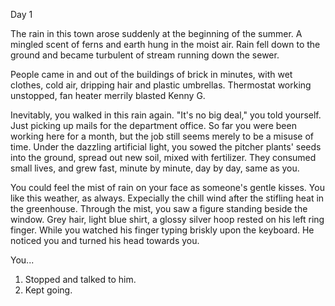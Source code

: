 Day 1

The rain in this town arose suddenly at the beginning of the summer. A mingled scent of ferns and earth hung in the moist air. Rain fell down to the ground and became turbulent of stream running down the sewer.

People came in and out of the buildings of brick in minutes, with wet clothes, cold air, dripping hair and plastic umbrellas. Thermostat working unstopped, fan heater merrily blasted Kenny G.

Inevitably, you walked in this rain again. "It's no big deal," you told yourself. Just picking up mails for the department office. So far you were been working here for a month, but the job still seems merely to be a misuse of time. Under the dazzling artificial light, you sowed the pitcher plants' seeds into the ground, spread out new soil, mixed with fertilizer. They consumed small lives, and grew fast, minute by minute, day by day, same as you.

You could feel the mist of rain on your face as someone's gentle kisses. You like this weather, as always. Expecially the chill wind after the stifling heat in the greenhouse. Through the mist, you saw a figure standing beside the window. Grey hair, light blue shirt, a glossy silver hoop rested on his left ring finger. While you watched his finger typing briskly upon the keyboard. He noticed you and turned his head towards you. 

You...
1. Stopped and talked to him.
2. Kept going.




